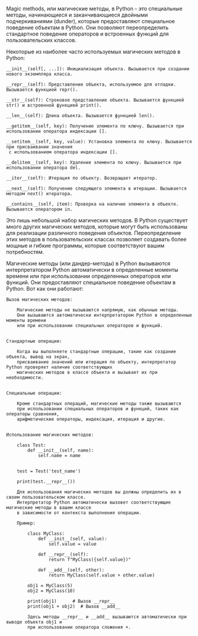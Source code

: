 
Magic methods, или магические методы, в Python - это специальные методы, начинающиеся и заканчивающиеся
двойными подчеркиваниями (dunder), которые предоставляют специальное поведение объектам в Python.
Они позволяют переопределить стандартное поведение операторов и встроенных функций для пользовательских классов.


Некоторые из наиболее часто используемых магических методов в Python:

    __init__(self[, ...]): Инициализация объекта. Вызывается при создании нового экземпляра класса.

    __repr__(self): Представление объекта, используемое для отладки. Вызывается функцией repr().

    __str__(self): Строковое представление объекта. Вызывается функцией str() и встроенной функцией print().

    __len__(self): Длина объекта. Вызывается функцией len().

    __getitem__(self, key): Получение элемента по ключу. Вызывается при использовании оператора индексации [].

    __setitem__(self, key, value): Установка элемента по ключу. Вызывается при присваивании значения
     с использованием оператора индексации [].

    __delitem__(self, key): Удаление элемента по ключу. Вызывается при использовании оператора del.

    __iter__(self): Итерация по объекту. Возвращает итератор.

    __next__(self): Получение следующего элемента в итерации. Вызывается методом next() итератора.

    __contains__(self, item): Проверка на наличие элемента в объекте. Вызывается оператором in.



Это лишь небольшой набор магических методов. В Python существует много других магических методов,
которые могут быть использованы для реализации различного поведения объектов.
Переопределение этих методов в пользовательских классах позволяет создавать более мощные и гибкие программы,
которые соответствуют вашим потребностям.


Магические методы (или дандер-методы) в Python вызываются интерпретатором
Python автоматически в определенные моменты времени или при использовании определенных операторов или функций.
Они предоставляют специальное поведение объектам в Python. Вот как они работают:

    Вызов магических методов:

        Магические методы не вызываются напрямую, как обычные методы.
        Они вызываются автоматически интерпретатором Python в определенные моменты времени
        или при использовании специальных операторов и функций.


    Стандартные операции:

        Когда вы выполняете стандартные операции, такие как создание объекта, вывод на экран,
        присваивание значений или итерация по объекту, интерпретатор Python проверяет наличие соответствующих
        магических методов в классе объекта и вызывает их при необходимости.


    Специальные операции:

        Кроме стандартных операций, магические методы также вызываются
        при использовании специальных операторов и функций, таких как операторы сравнения,
        арифметические операторы, индексация, итерация и другие.


    Использование магических методов:
    
        class Test:
            def __init__(self, name):
                self.name = name
    

        test = Test('test_name')
        
        print(test.__repr__())

        Для использования магических методов вы должны определить их в своем пользовательском классе.
        Интерпретатор Python автоматически вызовет соответствующие магические методы в вашем классе
        в зависимости от контекста выполнения операции.

        Пример:
        
            class MyClass:
                def __init__(self, value):
                    self.value = value
        
                def __repr__(self):
                    return f"MyClass({self.value})"
        
                def __add__(self, other):
                    return MyClass(self.value + other.value)
        
            obj1 = MyClass(5)
            obj2 = MyClass(10)
        
            print(obj1)      # Вызов __repr__
            print(obj1 + obj2)  # Вызов __add__
        
            Здесь методы __repr__ и __add__ вызываются автоматически при выводе объекта obj1 и
            при использовании оператора сложения +.
    
    
